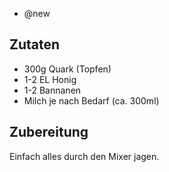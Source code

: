 - @new

## Zutaten
- 300g Quark (Topfen)
- 1-2 EL Honig
- 1-2 Bannanen
- Milch je nach Bedarf (ca. 300ml)

## Zubereitung
Einfach alles durch den Mixer jagen.
